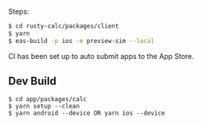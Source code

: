 Steps:

```bash
$ cd rusty-calc/packages/client
$ yarn
$ eas-build -p ios -e preview-sim --local
```

CI has been set up to auto submit apps to the App Store.

## Dev Build

```
$ cd app/packages/calc
$ yarn setup --clean
$ yarn android --device OR yarn ios --device

```
